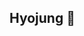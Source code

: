 ## Hyojung 👋

<!--
**Kimhyojung0810/Kimhyojung0810** is a ✨ _special_ ✨ repository because its `README.md` (this file) appears on your GitHub profile.

Here are some ideas to get you started:

- 🔭 I’m currently working on ...
- 🌱 I’m currently learning ...

![Kimhyojung0810's github stats](https://github-readme-stats.vercel.app/api?username=Kimhyojung0810&show_icons=true)
[![Kimhyojung0810's github stats](https://github-readme-stats.vercel.app/api/top-langs/?username=Kimhyojung0810&show_icons=true&hide_border=true&title_color=004386&icon_color=004386&layout=compact)](https://github.com/Kimhyojung0810)


- 👯 I’m looking to collaborate on ...
- 🤔 I’m looking for help with ...
- 💬 Ask me about ...
- 📫 How to reach me: ...
- 😄 Pronouns: ...
- ⚡ Fun fact: ...
-->
